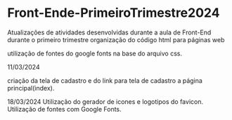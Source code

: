 # Front-Ende-PrimeiroTrimestre2024
Atualizações de atividades desenvolvidas durante a aula de Front-End durante o primeiro trimestre
organização do código html para páginas web

utilização de fontes do google fonts na base do arquivo css.

11/03/2024

criação da tela de cadastro e do link para tela de cadastro a página principal(index).

18/03/2024
Utilização do gerador de icones e logotipos do favicon.
Utilização de fontes com Google Fonts.
